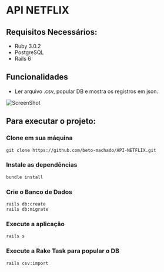 # API NETFLIX

## Requisitos Necessários:

* Ruby 3.0.2
* PostgreSQL
* Rails 6

## Funcionalidades

- Ler arquivo .csv, popular DB e mostra os registros em json.

![ScreenShot](https://github.com/beto-machado/api-mobile2you/blob/master/Captura%20de%20tela%202022-01-24%20170132.png)


## Para executar o projeto:

### Clone em sua máquina

```shell
git clone https://github.com/beto-machado/API-NETFLIX.git
```

### Instale as dependências
```shell
bundle install
```

### Crie o Banco de Dados
```shell
rails db:create
rails db:migrate
```

### Execute a aplicação
```shell
rails s
```
### Execute a Rake Task para popular o DB
````shell
rails csv:import
````
